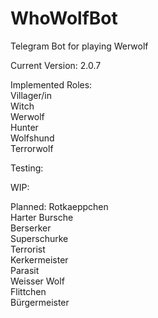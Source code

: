 # WhoWolfBot
Telegram Bot for playing Werwolf

Current Version: 2.0.7

Implemented Roles:\
Villager/in\
Witch\
Werwolf\
Hunter\
Wolfshund\
Terrorwolf

Testing:

WIP:

Planned:
Rotkaeppchen\
Harter Bursche\
Berserker\
Superschurke\
Terrorist\
Kerkermeister\
Parasit\
Weisser Wolf\
Flittchen\
Bürgermeister